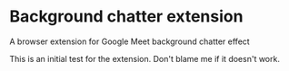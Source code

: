 # Background chatter extension
A browser extension for Google Meet background chatter effect

This is an initial test for the extension. Don't blame me if it doesn't work.

